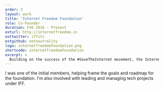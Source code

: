 ```yaml
---
order: 3
layout: work
title: 'Internet Freedom Foundation'
role: Co-Founder
duration: Feb 2016 - Present
exturl: http://internetfreedom.in
exttwitter: iffsti
extgithub: netneutrality
logo: internetfreedomfoundation.png
shortcode: internetfreedomfoundation
excerpt: >
  Building on the success of the #SaveTheInternet movement, the Internet Freedom Foundation was setup to defend and fight for the digital rights in India. Tackling issues such as net neutrality, censorship, freedom of speech and encryption.
---
```

I was one of the initial members, helping frame the goals and roadmap for the foundation. I'm also involved with leading and managing tech projects under IFF.